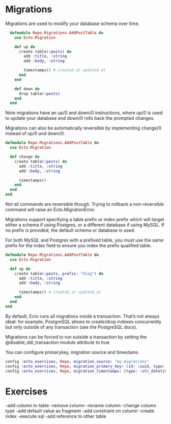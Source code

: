 # Migrations

Migrations are used to modify your database schema over time.

```elixir
  defmodule Repo.Migrations.AddPostTable do
    use Ecto.Migration

    def up do
      create table(:posts) do
        add :title, :string
        add :body, :string

        timestamps() # created_at updated_at
      end
    end

    def down do
      drop table(:posts)
    end
  end
```

Note migrations have an up/0 and down/0 instructions, where up/0 is used to update your database and down/0 rolls back the prompted changes.

Migrations can also be automatically reversible by implementing change/0 instead of up/0 and down/0.

```elixir
defmodule Repo.Migrations.AddPostTable do
  use Ecto.Migration

  def change do
    create table(:posts) do
      add :title, :string
      add :body, :string

      timestamps()
    end
  end
end
```

Not all commands are reversible though. Trying to rollback a non-reversible command will raise an Ecto.MigrationError.

Migrations support specifying a table prefix or index prefix which will target either a schema if using Postgres, or a different database if using MySQL. If no prefix is provided, the default schema or database is used.

For both MySQL and Postgres with a prefixed table, you must use the same prefix for the index field to ensure you index the prefix qualified table.

```elixir
defmodule Repo.Migrations.AddPostTable do
  use Ecto.Migration

  def up do
    create table(:posts, prefix: "blog") do
      add :title, :string
      add :body, :string

      timestamps() # created_at updated_at
    end
  end
end
```

By default, Ecto runs all migrations inside a transaction. That’s not always ideal: for example, PostgreSQL allows to create/drop indexes concurrently but only outside of any transaction (see the PostgreSQL docs).

Migrations can be forced to run outside a transaction by setting the @disable_ddl_transaction module attribute to true

You can configure primarykey, migration source and timestams

```elixir
config :ecto_exercises, Repo, migration_source: "my_migrations"
config :ecto_exercises, Repo, migration_primary_key: [id: :uuid, type: :binary_id]
config :ecto_exercises, Repo, migration_timestamps: [type: :utc_datetime]
```


# Exercises

-add column to table
-remove column
-rename column
-change column type
-add default value as fragment
-add constraint on column
-create index
-execute sql
-add reference to other table
